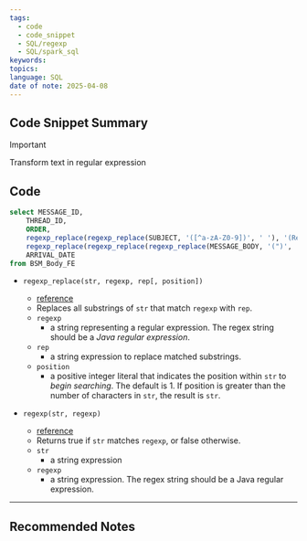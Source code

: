 ```yaml
---
tags:
  - code
  - code_snippet
  - SQL/regexp
  - SQL/spark_sql
keywords: 
topics: 
language: SQL
date of note: 2025-04-08
---
```


## Code Snippet Summary

>[!important]
>Transform text in regular expression

## Code

```sql
select MESSAGE_ID, 
    THREAD_ID, 
    ORDER,
    regexp_replace(regexp_replace(SUBJECT, '([^a-zA-Z0-9])', ' '), '(Re|RE)\s+', '') as SUBJECT,
    regexp_replace(regexp_replace(regexp_replace(MESSAGE_BODY, '(")', ''), '\n', ''), '\t', '') as MESSAGE_BODY,  -- remove quotes since hard to load to Pandas
    ARRIVAL_DATE
from BSM_Body_FE
```

- `regexp_replace(str, regexp, rep[, position])`
	- [reference](https://spark.apache.org/docs/latest/api/sql/index.html#regexp_replace)
	- Replaces all substrings of `str` that match `regexp` with `rep`.
	- `regexp` 
		- a string representing a regular expression. The regex string should be a *Java regular expression*.
	- `rep` 
		- a string expression to replace matched substrings.
	- `position` 
		- a positive integer literal that indicates the position within `str` to *begin searching*. The default is 1. If position is greater than the number of characters in `str`, the result is `str`.


- `regexp(str, regexp)`
	- [reference](https://spark.apache.org/docs/latest/api/sql/index.html#regexp)
	- Returns true if `str` matches `regexp`, or false otherwise.
	- `str` 
		- a string expression
	- `regexp` 
		- a string expression. The regex string should be a Java regular expression.



-----------
##  Recommended Notes

